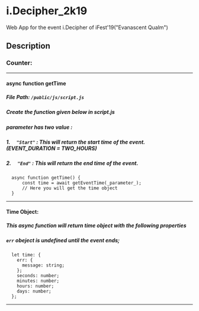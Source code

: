 # i.Decipher_2k19
Web App for the event i.Decipher of iFest'19("Evanascent Qualm")
## Description
### Counter:
---
#### **async function getTime**
##### File Path: `/public/js/script.js`
##### Create the function given below in script.js
##### _parameter_ has two value :
##### 1. `  "Start"` : This will return the start time of the event. (EVENT_DURATION = TWO_HOURS)
##### 2. `  "End"` : This will return the end time of the event.
```
  async function getTime() {
      const time = await getEventTime(_parameter_);
      // Here you will get the time object
  }
```
***
#### **Time Object**: 
##### This async function will return time object with the following properties
##### `err` obeject is undefined until the event ends;
```
  let time: {
    err: {
      message: string;
    };
    seconds: number;
    minutes: number;
    hours: number;
    days: number;
  };
```
***
